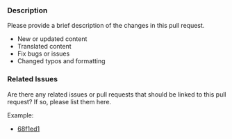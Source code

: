### Description

Please provide a brief description of the changes in this pull request.

- New or updated content
- Translated content
- Fix bugs or issues
- Changed typos and formatting

### Related Issues

Are there any related issues or pull requests that should be linked to this pull request? If so, please list them here.

Example:
- [68f1ed1](https://qascadia.org)
